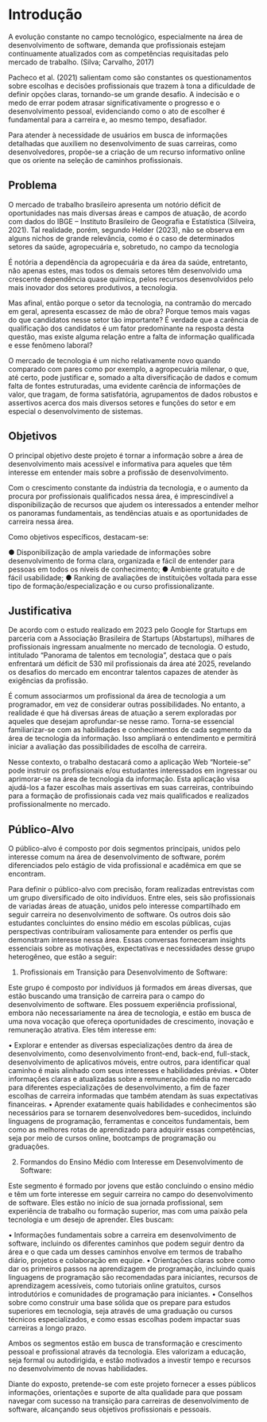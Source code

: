 # Introdução

A evolução constante no campo tecnológico, especialmente na área de desenvolvimento de software, demanda que profissionais estejam continuamente atualizados com as competências requisitadas pelo mercado de trabalho. (Silva; Carvalho, 2017)

Pacheco et al. (2021) salientam como são constantes os questionamentos sobre escolhas e decisões profissionais que trazem à tona a dificuldade de definir opções claras, tornando-se um grande desafio. A indecisão e o medo de errar podem atrasar significativamente o progresso e o desenvolvimento pessoal, evidenciando como o ato de escolher é fundamental para a carreira e, ao mesmo tempo, desafiador.

Para atender à necessidade de usuários em busca de informações detalhadas que auxiliem no desenvolvimento de suas carreiras, como desenvolvedores, propõe-se a criação de um recurso informativo online que os oriente na seleção de caminhos profissionais.

## Problema

O mercado de trabalho brasileiro apresenta um notório déficit de oportunidades nas mais diversas áreas e campos de atuação, de acordo com dados do IBGE – Instituto Brasileiro de Geografia e Estatística (Silveira, 2021). Tal realidade, porém, segundo Helder (2023), não se observa em alguns nichos de grande relevância, como é o caso de determinados setores da saúde, agropecuária e, sobretudo, no campo da tecnologia 

É notória a dependência da agropecuária e da área da saúde, entretanto, não apenas estes, mas todos os demais setores têm desenvolvido uma crescente dependência quase química, pelos recursos desenvolvidos pelo mais inovador dos setores produtivos, a tecnologia.

Mas afinal, então porque o setor da tecnologia, na contramão do mercado em geral, apresenta escassez de mão de obra? Porque temos mais vagas do que candidatos nesse setor tão importante? É verdade que a carência de qualificação dos candidatos é um fator predominante na resposta desta questão, mas existe alguma relação entre a falta de informação qualificada e esse fenômeno laboral?

O mercado de tecnologia é um nicho relativamente novo quando comparado com pares como por exemplo, a agropecuária milenar, o que, até certo, pode justificar e, somado a alta diversificação de dados e comum falta de fontes estruturadas, uma evidente carência de informações de valor, que tragam, de forma satisfatória, agrupamentos de dados robustos e assertivos acerca dos mais diversos setores e funções do setor e em especial o desenvolvimento de sistemas.

## Objetivos

O principal objetivo deste projeto é tornar a informação sobre a área de desenvolvimento mais acessível e informativa para aqueles que têm interesse em entender mais sobre a profissão de desenvolvimento. 

Com o crescimento constante da indústria da tecnologia, e o aumento da procura por profissionais qualificados nessa área, é imprescindível a disponibilização de recursos que ajudem os interessados a entender melhor os panoramas fundamentais, as tendências atuais e as oportunidades de carreira nessa área. 

Como objetivos específicos, destacam-se:

 ● Disponibilização de ampla variedade de informações sobre desenvolvimento de forma clara, organizada e fácil de entender para pessoas em todos os níveis de conhecimento; 
 ● Ambiente gratuito e de fácil usabilidade; 
 ● Ranking de avaliações de instituições voltada para esse tipo de formação/especialização e ou curso profissionalizante. 

## Justificativa

De acordo com o estudo realizado em 2023 pelo Google for Startups em parceria com a Associação Brasileira de Startups (Abstartups), milhares de profissionais ingressam anualmente no mercado de tecnologia. O estudo, intitulado “Panorama de talentos em tecnologia”, destaca que o país enfrentará um déficit de 530 mil profissionais da área até 2025, revelando os desafios do mercado em encontrar talentos capazes de atender às exigências da profissão.

É comum associarmos um profissional da área de tecnologia a um programador, em vez de considerar outras possibilidades. No entanto, a realidade é que há diversas áreas de atuação a serem exploradas por aqueles que desejam aprofundar-se nesse ramo. Torna-se essencial familiarizar-se com as habilidades e conhecimentos de cada segmento da área de tecnologia da informação. Isso ampliará o entendimento e permitirá iniciar a avaliação das possibilidades de escolha de carreira.

Nesse contexto, o trabalho destacará como a aplicação Web “Norteie-se” pode instruir os profissionais e/ou estudantes interessados em ingressar ou aprimorar-se na área de tecnologia da informação. Esta aplicação visa ajudá-los a fazer escolhas mais assertivas em suas carreiras, contribuindo para a formação de profissionais cada vez mais qualificados e realizados profissionalmente no mercado.

## Público-Alvo

O público-alvo é composto por dois segmentos principais, unidos pelo interesse comum na área de desenvolvimento de software, porém diferenciados pelo estágio de vida profissional e acadêmica em que se encontram.

Para definir o público-alvo com precisão, foram realizadas entrevistas com um grupo diversificado de oito indivíduos. Entre eles, seis são profissionais de variadas áreas de atuação, unidos pelo interesse compartilhado em seguir carreira no desenvolvimento de software. Os outros dois são estudantes concluintes do ensino médio em escolas públicas, cujas perspectivas contribuíram valiosamente para entender os perfis que demonstram interesse nessa área. Essas conversas forneceram insights essenciais sobre as motivações, expectativas e necessidades desse grupo heterogêneo, que estão a seguir:

1.	Profissionais em Transição para Desenvolvimento de Software:

Este grupo é composto por indivíduos já formados em áreas diversas, que estão buscando uma transição de carreira para o campo do desenvolvimento de software. Eles possuem experiência profissional, embora não necessariamente na área de tecnologia, e estão em busca de uma nova vocação que ofereça oportunidades de crescimento, inovação e remuneração atrativa. Eles têm interesse em:

 •	Explorar e entender as diversas especializações dentro da área de desenvolvimento, como desenvolvimento front-end, back-end, full-stack, desenvolvimento de aplicativos móveis, entre outros, para identificar qual caminho é mais alinhado com seus interesses e habilidades prévias.
 •	Obter informações claras e atualizadas sobre a remuneração média no mercado para diferentes especializações de desenvolvimento, a fim de fazer escolhas de carreira informadas que também atendam às suas expectativas financeiras.
 •	Aprender exatamente quais habilidades e conhecimentos são necessários para se tornarem desenvolvedores bem-sucedidos, incluindo linguagens de programação, ferramentas e conceitos fundamentais, bem como as melhores rotas de aprendizado para adquirir essas competências, seja por meio de cursos online, bootcamps de programação ou graduações.

2.	Formandos do Ensino Médio com Interesse em Desenvolvimento de Software:

Este segmento é formado por jovens que estão concluindo o ensino médio e têm um forte interesse em seguir carreira no campo do desenvolvimento de software. Eles estão no início de sua jornada profissional, sem experiência de trabalho ou formação superior, mas com uma paixão pela tecnologia e um desejo de aprender. Eles buscam:

 •	Informações fundamentais sobre a carreira em desenvolvimento de software, incluindo os diferentes caminhos que podem seguir dentro da área e o que cada um desses caminhos envolve em termos de trabalho diário, projetos e colaboração em equipe.
 •	Orientações claras sobre como dar os primeiros passos na aprendizagem de programação, incluindo quais linguagens de programação são recomendadas para iniciantes, recursos de aprendizagem acessíveis, como tutoriais online gratuitos, cursos introdutórios e comunidades de programação para iniciantes.
 •	Conselhos sobre como construir uma base sólida que os prepare para estudos superiores em tecnologia, seja através de uma graduação ou cursos técnicos especializados, e como essas escolhas podem impactar suas carreiras a longo prazo.

Ambos os segmentos estão em busca de transformação e crescimento pessoal e profissional através da tecnologia. Eles valorizam a educação, seja formal ou autodirigida, e estão motivados a investir tempo e recursos no desenvolvimento de novas habilidades.

Diante do exposto, pretende-se com este projeto fornecer a esses públicos informações, orientações e suporte de alta qualidade para que possam navegar com sucesso na transição para carreiras de desenvolvimento de software, alcançando seus objetivos profissionais e pessoais.
